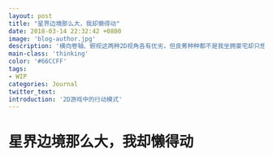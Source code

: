 ```yaml
---
layout: post
title: "星界边境那么大，我却懒得动"
date: 2018-03-14 22:32:42 +0800
image: 'blog-author.jpg'
description: '横向卷轴、俯视这两种2D视角各有优劣，但良莠种种都不是我坐拥豪宅却只想窝在小小的工作室里的理由。'
main-class: 'thinking'
color: '#66CCFF'
tags:
- WIP
categories: Journal
twitter_text:
introduction: '2D游戏中的行动模式'
---
```

# 星界边境那么大，我却懒得动

